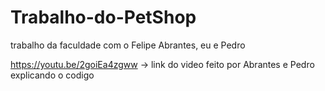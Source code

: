 # Trabalho-do-PetShop
trabalho da faculdade com o Felipe Abrantes, eu e Pedro



https://youtu.be/2goiEa4zgww -> link do video feito por Abrantes e Pedro explicando o codigo 
